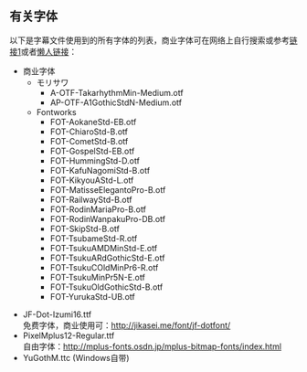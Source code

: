 ## 有关字体  
以下是字幕文件使用到的所有字体的列表，商业字体可在网络上自行搜索或参考[链接1](https://share.dmhy.org/topics/view/516705_XZ.html)或者[懒人链接](https://vmoe.info/6779)：  
* 商业字体  
  * モリサワ  
    * A-OTF-TakarhythmMin-Medium.otf  
    * AP-OTF-A1GothicStdN-Medium.otf  
  * Fontworks
    * FOT-AokaneStd-EB.otf   
    * FOT-ChiaroStd-B.otf  
    * FOT-CometStd-B.otf  
    * FOT-GospelStd-EB.otf  
    * FOT-HummingStd-D.otf  
    * FOT-KafuNagomiStd-B.otf  
    * FOT-KikyouAStd-L.otf  
    * FOT-MatisseElegantoPro-B.otf  
    * FOT-RailwayStd-B.otf  
    * FOT-RodinMariaPro-B.otf  
    * FOT-RodinWanpakuPro-DB.otf  
    * FOT-SkipStd-B.otf  
    * FOT-TsubameStd-R.otf  
    * FOT-TsukuAMDMinStd-E.otf  
    * FOT-TsukuARdGothicStd-E.otf  
    * FOT-TsukuCOldMinPr6-R.otf  
    * FOT-TsukuMinPr5N-E.otf  
    * FOT-TsukuOldGothicStd-B.otf  
    * FOT-YurukaStd-UB.otf  
- JF-Dot-Izumi16.ttf  
免费字体，商业使用可：http://jikasei.me/font/jf-dotfont/  
- PixelMplus12-Regular.ttf  
自由字体：http://mplus-fonts.osdn.jp/mplus-bitmap-fonts/index.html  
- YuGothM.ttc (Windows自带)  
 
